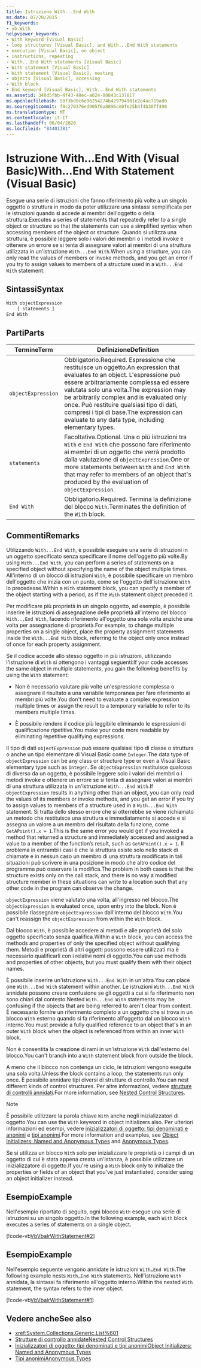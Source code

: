 ```yaml
---
title: Istruzione With...End With
ms.date: 07/20/2015
f1_keywords:
- vb.With
helpviewer_keywords:
- With keyword [Visual Basic]
- loop structures [Visual Basic], and With...End With statements
- execution [Visual Basic], on object
- instructions, repeating
- With...End With statements [Visual Basic]
- With statement [Visual Basic]
- With statement [Visual Basic], nesting
- objects [Visual Basic], accessing
- With block
- End keyword [Visual Basic], With...End With statements
ms.assetid: 340d5fbb-4f43-48ec-a024-80843c137817
ms.openlocfilehash: 50f3bd0c6e96254274b429794901e2e4ac719ad0
ms.sourcegitcommit: f8c270376ed905f6a8896ce0fe25b4f4b38ff498
ms.translationtype: MT
ms.contentlocale: it-IT
ms.lasthandoff: 06/04/2020
ms.locfileid: "84401381"
---
```

# <a name="withend-with-statement-visual-basic"></a><span data-ttu-id="4b449-102">Istruzione With...End With (Visual Basic)</span><span class="sxs-lookup"><span data-stu-id="4b449-102">With...End With Statement (Visual Basic)</span></span>

<span data-ttu-id="4b449-103">Esegue una serie di istruzioni che fanno riferimento più volte a un singolo oggetto o struttura in modo da poter utilizzare una sintassi semplificata per le istruzioni quando si accede ai membri dell'oggetto o della struttura.</span><span class="sxs-lookup"><span data-stu-id="4b449-103">Executes a series of statements that repeatedly refer to a single object or structure so that the statements can use a simplified syntax when accessing members of the object or structure.</span></span>  <span data-ttu-id="4b449-104">Quando si utilizza una struttura, è possibile leggere solo i valori dei membri o i metodi invoke e ottenere un errore se si tenta di assegnare valori ai membri di una struttura utilizzata in un'istruzione `With...End With`.</span><span class="sxs-lookup"><span data-stu-id="4b449-104">When using a structure, you can only read the values of members or invoke methods, and you get an error if you try to assign values to members of a structure used in a `With...End With` statement.</span></span>

## <a name="syntax"></a><span data-ttu-id="4b449-105">Sintassi</span><span class="sxs-lookup"><span data-stu-id="4b449-105">Syntax</span></span>

```vb
With objectExpression
    [ statements ]
End With
```

## <a name="parts"></a><span data-ttu-id="4b449-106">Parti</span><span class="sxs-lookup"><span data-stu-id="4b449-106">Parts</span></span>

|<span data-ttu-id="4b449-107">Termine</span><span class="sxs-lookup"><span data-stu-id="4b449-107">Term</span></span>|<span data-ttu-id="4b449-108">Definizione</span><span class="sxs-lookup"><span data-stu-id="4b449-108">Definition</span></span>|
|---|---|
|`objectExpression`|<span data-ttu-id="4b449-109">Obbligatorio.</span><span class="sxs-lookup"><span data-stu-id="4b449-109">Required.</span></span> <span data-ttu-id="4b449-110">Espressione che restituisce un oggetto.</span><span class="sxs-lookup"><span data-stu-id="4b449-110">An expression that evaluates to an object.</span></span> <span data-ttu-id="4b449-111">L'espressione può essere arbitrariamente complessa ed essere valutata solo una volta.</span><span class="sxs-lookup"><span data-stu-id="4b449-111">The expression may be arbitrarily complex and is evaluated only once.</span></span> <span data-ttu-id="4b449-112">Può restituire qualsiasi tipo di dati, compresi i tipi di base.</span><span class="sxs-lookup"><span data-stu-id="4b449-112">The expression can evaluate to any data type, including elementary types.</span></span>|
|`statements`|<span data-ttu-id="4b449-113">Facoltativa.</span><span class="sxs-lookup"><span data-stu-id="4b449-113">Optional.</span></span> <span data-ttu-id="4b449-114">Una o più istruzioni tra `With` e `End With` che possono fare riferimento ai membri di un oggetto che verrà prodotto dalla valutazione di `objectExpression`.</span><span class="sxs-lookup"><span data-stu-id="4b449-114">One or more statements between `With` and `End With` that may refer to members of an object that's produced by the evaluation of `objectExpression`.</span></span>|
|`End With`|<span data-ttu-id="4b449-115">Obbligatorio.</span><span class="sxs-lookup"><span data-stu-id="4b449-115">Required.</span></span> <span data-ttu-id="4b449-116">Termina la definizione del blocco `With`.</span><span class="sxs-lookup"><span data-stu-id="4b449-116">Terminates the definition of the `With` block.</span></span>|

## <a name="remarks"></a><span data-ttu-id="4b449-117">Commenti</span><span class="sxs-lookup"><span data-stu-id="4b449-117">Remarks</span></span>

<span data-ttu-id="4b449-118">Utilizzando `With...End With`, è possibile eseguire una serie di istruzioni in un oggetto specificato senza specificare il nome dell'oggetto più volte.</span><span class="sxs-lookup"><span data-stu-id="4b449-118">By using `With...End With`, you can perform a series of statements on a specified object without specifying the name of the object multiple times.</span></span> <span data-ttu-id="4b449-119">All'interno di un blocco di istruzioni `With`, è possibile specificare un membro dell'oggetto che inizia con un punto, come se l'oggetto dell'istruzione `With` lo precedesse.</span><span class="sxs-lookup"><span data-stu-id="4b449-119">Within a `With` statement block, you can specify a member of the object starting with a period, as if the `With` statement object preceded it.</span></span>

<span data-ttu-id="4b449-120">Per modificare più proprietà in un singolo oggetto, ad esempio, è possibile inserire le istruzioni di assegnazione delle proprietà all'interno del blocco `With...End With`, facendo riferimento all'oggetto una sola volta anziché una volta per assegnazione di proprietà.</span><span class="sxs-lookup"><span data-stu-id="4b449-120">For example, to change multiple properties on a single object, place the property assignment statements inside the `With...End With` block, referring to the object only once instead of once for each property assignment.</span></span>

<span data-ttu-id="4b449-121">Se il codice accede allo stesso oggetto in più istruzioni, utilizzando l'istruzione di `With` si ottengono i vantaggi seguenti:</span><span class="sxs-lookup"><span data-stu-id="4b449-121">If your code accesses the same object in multiple statements, you gain the following benefits by using the `With` statement:</span></span>

- <span data-ttu-id="4b449-122">Non è necessario valutare più volte un'espressione complessa o assegnare il risultato a una variabile temporanea per fare riferimento ai membri più volte.</span><span class="sxs-lookup"><span data-stu-id="4b449-122">You don't need to evaluate a complex expression multiple times or assign the result to a temporary variable to refer to its members multiple times.</span></span>

- <span data-ttu-id="4b449-123">È possibile rendere il codice più leggibile eliminando le espressioni di qualificazione ripetitive.</span><span class="sxs-lookup"><span data-stu-id="4b449-123">You make your code more readable by eliminating repetitive qualifying expressions.</span></span>

<span data-ttu-id="4b449-124">Il tipo di dati `objectExpression` può essere qualsiasi tipo di classe o struttura o anche un tipo elementare di Visual Basic come `Integer`.</span><span class="sxs-lookup"><span data-stu-id="4b449-124">The data type of `objectExpression` can be any class or structure type or even a Visual Basic elementary type such as `Integer`.</span></span>  <span data-ttu-id="4b449-125">Se `objectExpression` restituisce qualcosa di diverso da un oggetto, è possibile leggere solo i valori dei membri o i metodi invoke e ottenere un errore se si tenta di assegnare valori ai membri di una struttura utilizzata in un'istruzione `With...End With`.</span><span class="sxs-lookup"><span data-stu-id="4b449-125">If `objectExpression` results in anything other than an object, you can only read the values of its members or invoke methods, and you get an error if you try to assign values to members of a structure used in a `With...End With` statement.</span></span>  <span data-ttu-id="4b449-126">Si tratta dello stesso errore che si otterrebbe se viene richiamato un metodo che restituisce una struttura e immediatamente si accede e si assegna un valore a un membro del risultato della funzione, come `GetAPoint().x = 1`.</span><span class="sxs-lookup"><span data-stu-id="4b449-126">This is the same error you would get if you invoked a method that returned a structure and immediately accessed and assigned a value to a member of the function’s result, such as `GetAPoint().x = 1`.</span></span>  <span data-ttu-id="4b449-127">Il problema in entrambi i casi è che la struttura esiste solo nello stack di chiamate e in nessun caso un membro di una struttura modificata in tali situazioni può scrivere in una posizione in modo che altro codice del programma può osservare la modifica.</span><span class="sxs-lookup"><span data-stu-id="4b449-127">The problem in both cases is that the structure exists only on the call stack, and there is no way a modified structure member in these situations can write to  a location such that any other code in the program can observe the change.</span></span>

<span data-ttu-id="4b449-128">`objectExpression` viene valutato una volta, all'ingresso nel blocco.</span><span class="sxs-lookup"><span data-stu-id="4b449-128">The `objectExpression` is evaluated once, upon entry into the block.</span></span> <span data-ttu-id="4b449-129">Non è possibile riassegnare `objectExpression` dall'interno del blocco `With`.</span><span class="sxs-lookup"><span data-stu-id="4b449-129">You can't reassign the `objectExpression` from within the `With` block.</span></span>

<span data-ttu-id="4b449-130">Dal blocco `With`, è possibile accedere ai metodi e alle proprietà del solo oggetto specificato senza qualifica.</span><span class="sxs-lookup"><span data-stu-id="4b449-130">Within a `With` block, you can access the methods and properties of only the specified object without qualifying them.</span></span> <span data-ttu-id="4b449-131">Metodi e proprietà di altri oggetti possono essere utilizzati ma è necessario qualificarli con i relativi nomi di oggetto.</span><span class="sxs-lookup"><span data-stu-id="4b449-131">You can use methods and properties of other objects, but you must qualify them with their object names.</span></span>

<span data-ttu-id="4b449-132">È possibile inserire un'istruzione `With...End With` in un'altra.</span><span class="sxs-lookup"><span data-stu-id="4b449-132">You can place one `With...End With` statement within another.</span></span> <span data-ttu-id="4b449-133">Le istruzioni `With...End With` annidate possono creare confusione se gli oggetti a cui si fa riferimento non sono chiari dal contesto.</span><span class="sxs-lookup"><span data-stu-id="4b449-133">Nested `With...End With` statements may be confusing if the objects that are being referred to aren't clear from context.</span></span> <span data-ttu-id="4b449-134">È necessario fornire un riferimento completo a un oggetto che si trova in un blocco `With` esterno quando si fa riferimento all'oggetto dal un blocco `With` interno.</span><span class="sxs-lookup"><span data-stu-id="4b449-134">You must provide a fully qualified reference to an object that's in an outer `With` block when the object is referenced from within an inner `With` block.</span></span>

<span data-ttu-id="4b449-135">Non è consentita la creazione di rami in un'istruzione `With` dall'esterno del blocco.</span><span class="sxs-lookup"><span data-stu-id="4b449-135">You can't branch into a `With` statement block from outside the block.</span></span>

<span data-ttu-id="4b449-136">A meno che il blocco non contenga un ciclo, le istruzioni vengono eseguite una sola volta.</span><span class="sxs-lookup"><span data-stu-id="4b449-136">Unless the block contains a loop, the statements run only once.</span></span> <span data-ttu-id="4b449-137">È possibile annidare tipi diversi di strutture di controllo.</span><span class="sxs-lookup"><span data-stu-id="4b449-137">You can nest different kinds of control structures.</span></span> <span data-ttu-id="4b449-138">Per altre informazioni, vedere [strutture di controlli annidati](../../programming-guide/language-features/control-flow/nested-control-structures.md).</span><span class="sxs-lookup"><span data-stu-id="4b449-138">For more information, see [Nested Control Structures](../../programming-guide/language-features/control-flow/nested-control-structures.md).</span></span>

> [!NOTE]
> <span data-ttu-id="4b449-139">È possibile utilizzare la parola chiave `With` anche negli inizializzatori di oggetto.</span><span class="sxs-lookup"><span data-stu-id="4b449-139">You can use the `With` keyword in object initializers also.</span></span> <span data-ttu-id="4b449-140">Per ulteriori informazioni ed esempi, vedere [inizializzatori di oggetto: tipi denominati e anonimi](../../programming-guide/language-features/objects-and-classes/object-initializers-named-and-anonymous-types.md) e [tipi anonimi](../../programming-guide/language-features/objects-and-classes/anonymous-types.md).</span><span class="sxs-lookup"><span data-stu-id="4b449-140">For more information and examples, see [Object Initializers: Named and Anonymous Types](../../programming-guide/language-features/objects-and-classes/object-initializers-named-and-anonymous-types.md) and [Anonymous Types](../../programming-guide/language-features/objects-and-classes/anonymous-types.md).</span></span>
>
> <span data-ttu-id="4b449-141">Se si utilizza un blocco `With` solo per inizializzare le proprietà o i campi di un oggetto di cui è stata appena creata un'istanza, è possibile utilizzare un inizializzatore di oggetto.</span><span class="sxs-lookup"><span data-stu-id="4b449-141">If you're using a `With` block only to initialize the properties or fields of an object that you've just instantiated, consider using an object initializer instead.</span></span>

## <a name="example"></a><span data-ttu-id="4b449-142">Esempio</span><span class="sxs-lookup"><span data-stu-id="4b449-142">Example</span></span>

<span data-ttu-id="4b449-143">Nell'esempio riportato di seguito, ogni blocco `With` esegue una serie di istruzioni su un singolo oggetto.</span><span class="sxs-lookup"><span data-stu-id="4b449-143">In the following example, each `With` block executes a series of statements on a single object.</span></span>

[!code-vb[VbVbalrWithStatement#2](~/samples/snippets/visualbasic/VS_Snippets_VBCSharp/vbvbalrwithstatement/vb/mainwindow.xaml.vb#2)]

## <a name="example"></a><span data-ttu-id="4b449-144">Esempio</span><span class="sxs-lookup"><span data-stu-id="4b449-144">Example</span></span>

<span data-ttu-id="4b449-145">Nell'esempio seguente vengono annidate le istruzioni `With…End With`.</span><span class="sxs-lookup"><span data-stu-id="4b449-145">The following example nests `With…End With` statements.</span></span> <span data-ttu-id="4b449-146">Nell'istruzione `With` annidata, la sintassi fa riferimento all'oggetto interno.</span><span class="sxs-lookup"><span data-stu-id="4b449-146">Within the nested `With` statement, the syntax refers to the inner object.</span></span>

[!code-vb[VbVbalrWithStatement#1](~/samples/snippets/visualbasic/VS_Snippets_VBCSharp/vbvbalrwithstatement/vb/mainwindow.xaml.vb#1)]

## <a name="see-also"></a><span data-ttu-id="4b449-147">Vedere anche</span><span class="sxs-lookup"><span data-stu-id="4b449-147">See also</span></span>

- <xref:System.Collections.Generic.List%601>
- [<span data-ttu-id="4b449-148">Strutture di controllo annidate</span><span class="sxs-lookup"><span data-stu-id="4b449-148">Nested Control Structures</span></span>](../../programming-guide/language-features/control-flow/nested-control-structures.md)
- [<span data-ttu-id="4b449-149">Inizializzatori di oggetto: tipi denominati e tipi anonimi</span><span class="sxs-lookup"><span data-stu-id="4b449-149">Object Initializers: Named and Anonymous Types</span></span>](../../programming-guide/language-features/objects-and-classes/object-initializers-named-and-anonymous-types.md)
- [<span data-ttu-id="4b449-150">Tipi anonimi</span><span class="sxs-lookup"><span data-stu-id="4b449-150">Anonymous Types</span></span>](../../programming-guide/language-features/objects-and-classes/anonymous-types.md)
